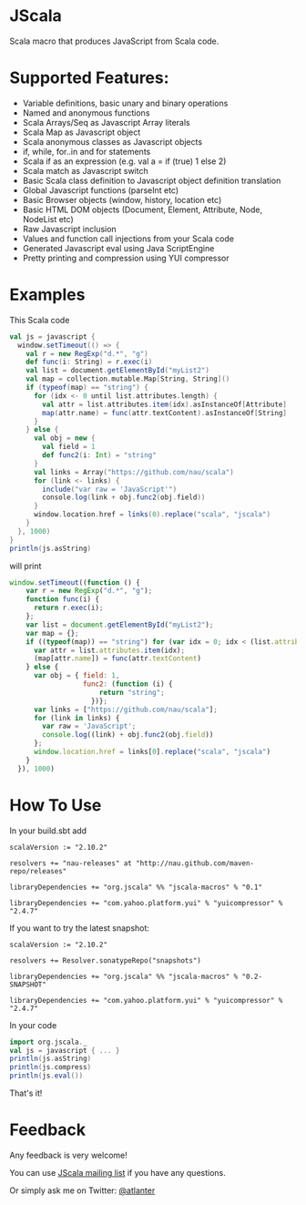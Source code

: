 JScala
======

Scala macro that produces JavaScript from Scala code.


Supported Features:
===================
* Variable definitions, basic unary and binary operations
* Named and anonymous functions
* Scala Arrays/Seq as Javascript Array literals
* Scala Map as Javascript object
* Scala anonymous classes as Javascript objects
* if, while, for..in and for statements
* Scala if as an expression (e.g. val a = if (true) 1 else 2)
* Scala match as Javascript switch
* Basic Scala class definition to Javascript object definition translation
* Global Javascript functions (parseInt etc)
* Basic Browser objects (window, history, location etc)
* Basic HTML DOM objects (Document, Element, Attribute, Node, NodeList etc)
* Raw Javascript inclusion
* Values and function call injections from your Scala code
* Generated Javascript eval using Java ScriptEngine
* Pretty printing and compression using YUI compressor

Examples
========

This Scala code

```scala
val js = javascript {
  window.setTimeout(() => {
    val r = new RegExp("d.*", "g")
    def func(i: String) = r.exec(i)
    val list = document.getElementById("myList2")
    val map = collection.mutable.Map[String, String]()
    if (typeof(map) == "string") {
      for (idx <- 0 until list.attributes.length) {
        val attr = list.attributes.item(idx).asInstanceOf[Attribute]
        map(attr.name) = func(attr.textContent).asInstanceOf[String]
      }
    } else {
      val obj = new {
        val field = 1
        def func2(i: Int) = "string"
      }
      val links = Array("https://github.com/nau/scala")
      for (link <- links) {
        include("var raw = 'JavaScript'")
        console.log(link + obj.func2(obj.field))
      }
      window.location.href = links(0).replace("scala", "jscala")
    }
  }, 1000)
}
println(js.asString)
```

will print

```javascript
window.setTimeout((function () {
    var r = new RegExp("d.*", "g");
    function func(i) {
      return r.exec(i);
    };
    var list = document.getElementById("myList2");
    var map = {};
    if ((typeof(map)) == "string") for (var idx = 0; idx < (list.attributes.length); idx++) {
      var attr = list.attributes.item(idx);
      (map[attr.name]) = func(attr.textContent)
    } else {
      var obj = { field: 1,
                  func2: (function (i) {
                      return "string";
                    })};
      var links = ["https://github.com/nau/scala"];
      for (link in links) {
        var raw = 'JavaScript';
        console.log((link) + obj.func2(obj.field))
      };
      window.location.href = links[0].replace("scala", "jscala")
    }
  }), 1000)
```
      
How To Use
==========

In your build.sbt add

    scalaVersion := "2.10.2"

    resolvers += "nau-releases" at "http://nau.github.com/maven-repo/releases"

    libraryDependencies += "org.jscala" %% "jscala-macros" % "0.1"

    libraryDependencies += "com.yahoo.platform.yui" % "yuicompressor" % "2.4.7"
    
If you want to try the latest snapshot:

    scalaVersion := "2.10.2"

    resolvers += Resolver.sonatypeRepo("snapshots")

    libraryDependencies += "org.jscala" %% "jscala-macros" % "0.2-SNAPSHOT"

    libraryDependencies += "com.yahoo.platform.yui" % "yuicompressor" % "2.4.7"

In your code

```scala
import org.jscala._
val js = javascript { ... }
println(js.asString)
println(js.compress)
println(js.eval())
```
    
That's it!

Feedback
========

Any feedback is very welcome!

You can use [JScala mailing list](https://groups.google.com/forum/#!forum/jscala-user) if you have any questions.

Or simply ask me on Twitter: [@atlanter](https://twitter.com/atlanter)
